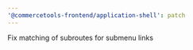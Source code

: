 ```yaml
---
'@commercetools-frontend/application-shell': patch
---
```


Fix matching of subroutes for submenu links
